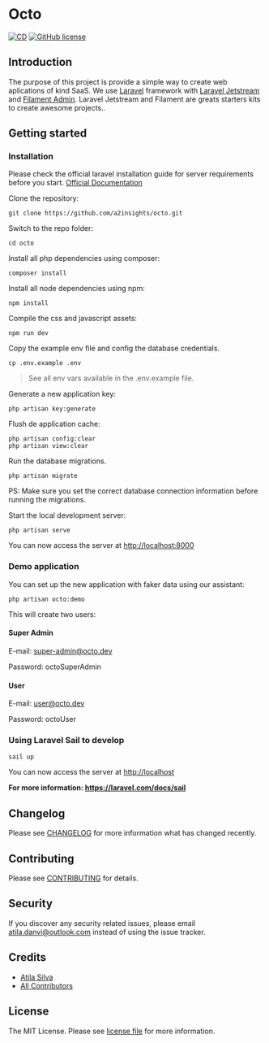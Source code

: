 # Octo

[![CD](https://github.com/a2insights/octo/actions/workflows/main.yml/badge.svg?branch=master)](https://github.com/a2insights/octo/actions/workflows/main.yml)
[![GitHub license](https://img.shields.io/github/license/gothinkster/laravel-realworld-example-app.svg)](https://raw.githubusercontent.com/gothinkster/laravel-realworld-example-app/master/LICENSE)

## Introduction

The purpose of this project is provide a simple way to create web aplications of kind SaaS. We use [Laravel](https://laravel.com/) framework with [Laravel Jetstream](https://github.com/laravel/jetstream) and [Filament Admin](https://filamentphp.com/). Laravel Jetstream and Filament are greats starters kits to create awesome projects..

## Getting started

### Installation

Please check the official laravel installation guide for server requirements before you start. [Official Documentation](https://laravel.com/docs/5.8/installation#installation)

Clone the repository:

    git clone https://github.com/a2insights/octo.git

Switch to the repo folder:

    cd octo

Install all php dependencies using composer:

    composer install

Install all node dependencies using npm:

    npm install

Compile the css and javascript assets:

    npm run dev

Copy the example env file and config the database credentials.

    cp .env.example .env

> See all env vars available in the .env.example file.

Generate a new application key:

    php artisan key:generate

Flush de application cache:

    php artisan config:clear
    php artisan view:clear

Run the database migrations.

    php artisan migrate

PS: Make sure you set the correct database connection information before running the migrations.

Start the local development server:

    php artisan serve

You can now access the server at <http://localhost:8000>

### Demo application

You can set up the new application with faker data using our assistant:

    php artisan octo:demo

This will create two users:

#### Super Admin

E-mail: super-admin@octo.dev

Password: octoSuperAdmin

#### User

E-mail: user@octo.dev

Password: octoUser

### Using Laravel Sail to develop

    sail up

You can now access the server at <http://localhost>

**For more information: <https://laravel.com/docs/sail>**

## Changelog

Please see [CHANGELOG](CHANGELOG.md) for more information what has changed recently.

## Contributing

Please see [CONTRIBUTING](CONTRIBUTING.md) for details.

## Security

If you discover any security related issues, please email atila.danvi@outlook.com instead of using the issue tracker.

## Credits

* [Atila Silva](https://github.com/Atiladanvi)
* [All Contributors](../../contributors)

## License

The MIT License. Please see [license file](LICENSE.md) for more information.
